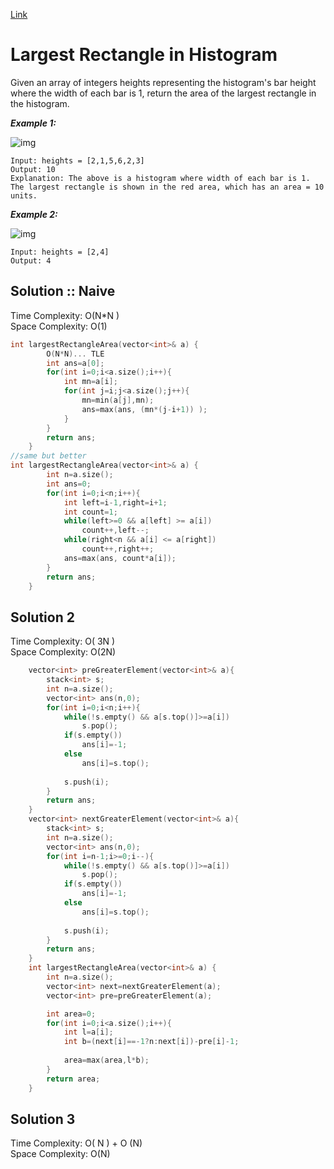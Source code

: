 [Link](https://leetcode.com/problems/largest-rectangle-in-histogram/)
# Largest Rectangle in Histogram
Given an array of integers heights representing the histogram's bar height where the width of each bar is 1, return the area of the largest rectangle in the histogram.

 

***Example 1:***

![img](https://assets.leetcode.com/uploads/2021/01/04/histogram.jpg)<br>
```
Input: heights = [2,1,5,6,2,3]
Output: 10
Explanation: The above is a histogram where width of each bar is 1.
The largest rectangle is shown in the red area, which has an area = 10 units.
```
***Example 2:***

![img](https://assets.leetcode.com/uploads/2021/01/04/histogram-1.jpg)<br>
```
Input: heights = [2,4]
Output: 4
```
## Solution :: Naive
Time Complexity: O(N*N ) <br>
Space Complexity: O(1)<br>
```cpp
int largestRectangleArea(vector<int>& a) {
        O(N*N)... TLE
        int ans=a[0];
        for(int i=0;i<a.size();i++){
            int mn=a[i];
            for(int j=i;j<a.size();j++){
                mn=min(a[j],mn);
                ans=max(ans, (mn*(j-i+1)) );
            }
        }
        return ans;
    }
//same but better
int largestRectangleArea(vector<int>& a) {
        int n=a.size();
        int ans=0;
        for(int i=0;i<n;i++){
            int left=i-1,right=i+1;
            int count=1;           
            while(left>=0 && a[left] >= a[i])
                count++,left--;
            while(right<n && a[i] <= a[right])
                count++,right++;         
            ans=max(ans, count*a[i]);
        }
        return ans;
    }
```
## Solution 2
Time Complexity: O( 3N )<br>
Space Complexity: O(2N) <br>
```cpp
    vector<int> preGreaterElement(vector<int>& a){
        stack<int> s;
        int n=a.size();
        vector<int> ans(n,0);
        for(int i=0;i<n;i++){
            while(!s.empty() && a[s.top()]>=a[i])
                s.pop();
            if(s.empty())
                ans[i]=-1;
            else
                ans[i]=s.top();
            
            s.push(i);
        }
        return ans;
    }
    vector<int> nextGreaterElement(vector<int>& a){
        stack<int> s;
        int n=a.size();
        vector<int> ans(n,0);
        for(int i=n-1;i>=0;i--){
            while(!s.empty() && a[s.top()]>=a[i])
                s.pop();
            if(s.empty())
                ans[i]=-1;
            else
                ans[i]=s.top();
            
            s.push(i);
        }
        return ans;
    }
    int largestRectangleArea(vector<int>& a) {
        int n=a.size();
        vector<int> next=nextGreaterElement(a);
        vector<int> pre=preGreaterElement(a);

        int area=0;
        for(int i=0;i<a.size();i++){
            int l=a[i];
            int b=(next[i]==-1?n:next[i])-pre[i]-1;
            
            area=max(area,l*b);
        }
        return area;
    }
```
## Solution 3 
Time Complexity: O( N ) + O (N)<br>
Space Complexity: O(N) <br>